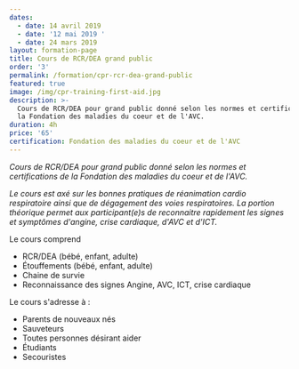 ```yaml
---
dates:
  - date: 14 avril 2019
  - date: '12 mai 2019 '
  - date: 24 mars 2019
layout: formation-page
title: Cours de RCR/DEA grand public
order: '3'
permalink: /formation/cpr-rcr-dea-grand-public
featured: true
image: /img/cpr-training-first-aid.jpg
description: >-
  Cours de RCR/DEA pour grand public donné selon les normes et certifications de
  la Fondation des maladies du coeur et de l'AVC.
duration: 4h
price: '65'
certification: Fondation des maladies du coeur et de l'AVC
---
```

_Cours de RCR/DEA pour grand public donné selon les normes et certifications de la Fondation des maladies du coeur et de l'AVC._

_Le cours est axé sur les bonnes pratiques de réanimation cardio respiratoire ainsi que de dégagement des voies respiratoires. La portion théorique permet aux participant(e)s de reconnaitre rapidement les signes et symptômes d'angine, crise cardiaque, d'AVC et d'ICT._

Le cours comprend

* RCR/DEA (bébé, enfant, adulte)
* Étouffements (bébé, enfant, adulte)
* Chaine de survie
* Reconnaissance des signes Angine, AVC, ICT, crise cardiaque

Le cours s'adresse à :

* Parents de nouveaux nés
* Sauveteurs
* Toutes personnes désirant aider
* Étudiants
* Secouristes
